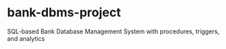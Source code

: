 # bank-dbms-project
SQL-based Bank Database Management System with procedures, triggers, and analytics
